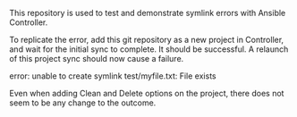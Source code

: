 This repository is used to test and demonstrate symlink errors with Ansible Controller.

To replicate the error, add this git repository as a new project in Controller, and wait for the initial sync to complete. It should be successful. A relaunch of this project sync should now cause a failure.

error: unable to create symlink test/myfile.txt: File exists

Even when adding Clean and Delete options on the project, there does not seem to be any change to the outcome.
